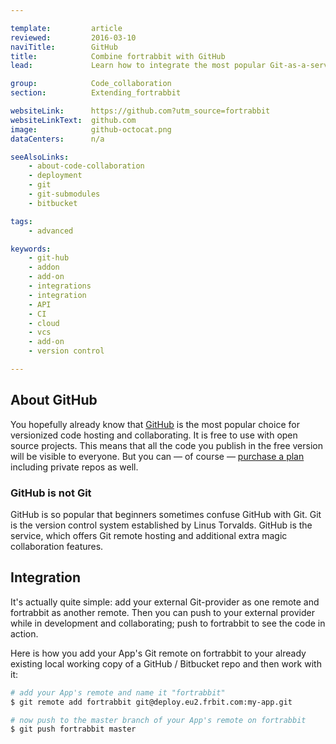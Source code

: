 ```yaml
---

template:         article
reviewed:         2016-03-10
naviTitle:        GitHub
title:            Combine fortrabbit with GitHub
lead:             Learn how to integrate the most popular Git-as-a-service provider with your fortrabbit workflow.

group:            Code_collaboration
section:          Extending_fortrabbit

websiteLink:      https://github.com?utm_source=fortrabbit
websiteLinkText:  github.com
image:            github-octocat.png
dataCenters:      n/a

seeAlsoLinks:
    - about-code-collaboration
    - deployment
    - git
    - git-submodules
    - bitbucket

tags:
    - advanced

keywords:
    - git-hub
    - addon
    - add-on
    - integrations
    - integration
    - API
    - CI
    - cloud
    - vcs
    - add-on
    - version control

---
```


## About GitHub

You hopefully already know that [GitHub](https://github.com) is the most popular choice for versionized code hosting and collaborating. It is free to use with open source projects. This means that all the code you publish in the free version will be visible to everyone. But you can — of course — [purchase a plan](https://github.com/pricing) including private repos as well.

### GitHub is not Git

GitHub is so popular that beginners sometimes confuse GitHub with Git. Git is the version control system established by Linus Torvalds. GitHub is the service, which offers Git remote hosting and additional extra magic collaboration features.

## Integration

It's actually quite simple: add your external Git-provider as one remote and fortrabbit as another remote. Then you can push to your external provider while in development and collaborating; push to fortrabbit to see the code in action.

Here is how you add your App's Git remote on fortrabbit to your already existing local working copy of a GitHub / Bitbucket repo and then work with it:

```bash
# add your App's remote and name it "fortrabbit"
$ git remote add fortrabbit git@deploy.eu2.frbit.com:my-app.git

# now push to the master branch of your App's remote on fortrabbit
$ git push fortrabbit master
```

<!--
## GitHub API limits and Composer

The reason why you can run into this issue temporarily is that GitHub limits it's API per IP. Given that you deploy on our Git servers (or use composer from our SSH servers) this IP address is shared with other developers deploying there as well. So if there is a deployment spike, GitHub might close down for a while.

The solution is to create a GitHub OAuth token and put it in your `composer.json` file. Open up a terminal and issue the following command:

```bash
curl -u your-github-user -d '{"note": "Fortrabbit Auth"}' https://api.github.com/authorizations
```

This will give you a response like the following:

```
{
  "id": 123456,
  "url": "https://api.github.com/authorizations/123456",
  "app": {
    "name": "Fortrabbit Auth (API)",
    "url": "http://developer.github.com/v3/oauth/#oauth-authorizations-api",
    "client_id": "12345abc12345"
  },
  "token": "12345abc1234512345",
  "note": "Fortrabbit Auth",
  "note_url": null,
  "created_at": "2013-08-08T11:08:18Z",
  "updated_at": "2013-08-08T11:08:18Z",
  "scopes": []
}
```

What you need is the `token` value. In the above example it is `12345abc1234512345`. Open up your `composer.json` file and add the token withunder the `config` directive:

```
{
  "require": {
    "awesome/package": "@dev"
  },
  "config": {
    "github-oauth": {
      "github.com": "12345abc1234512345"
    }
  }
}
```

That's it. Your API token will be used to give you a personal rate limit which is much more higher than the default one.
-->